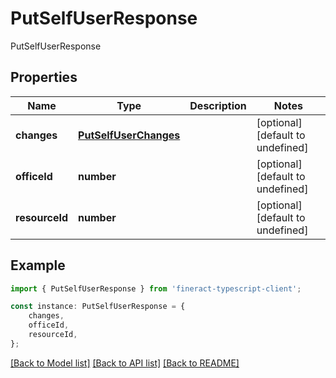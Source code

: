 # PutSelfUserResponse

PutSelfUserResponse

## Properties

Name | Type | Description | Notes
------------ | ------------- | ------------- | -------------
**changes** | [**PutSelfUserChanges**](PutSelfUserChanges.md) |  | [optional] [default to undefined]
**officeId** | **number** |  | [optional] [default to undefined]
**resourceId** | **number** |  | [optional] [default to undefined]

## Example

```typescript
import { PutSelfUserResponse } from 'fineract-typescript-client';

const instance: PutSelfUserResponse = {
    changes,
    officeId,
    resourceId,
};
```

[[Back to Model list]](../README.md#documentation-for-models) [[Back to API list]](../README.md#documentation-for-api-endpoints) [[Back to README]](../README.md)

